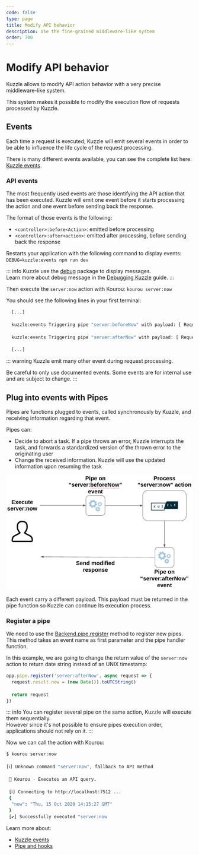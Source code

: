 ```yaml
---
code: false
type: page
title: Modify API behavior
description: Use the fine-grained middleware-like system
order: 700
---
```


# Modify API behavior

Kuzzle allows to modify API action behavior with a very precise middleware-like system.  

This system makes it possible to modify the execution flow of requests processed by Kuzzle.

## Events

Each time a request is executed, Kuzzle will emit several events in order to be able to influence the life cycle of the request processing.

There is many different events available, you can see the complete list here: [Kuzzle events](/core/2/api/some-link).

### API events

The most frequently used events are those identifying the API action that has been executed. Kuzzle will emit one event before it starts processing the action and one event before sending back the response.

The format of those events is the following:
 - `<controller>:before<Action>`: emitted before processing
 - `<controller>:after<action>`: emitted after processing, before sending back the response

Restarts your application with the following command to display events: `DEBUG=kuzzle:events npm run dev`

::: info
Kuzzle use the [debug](https://www.npmjs.com/package/debug) package to display messages.  
Learn more about debug message in the [Debugging Kuzzle](/core/2/debugging) guide.
:::

Then execute the `server:now` action with Kourou: `kourou server:now`

You should see the following lines in your first terminal:
```bash
  [...]

  kuzzle:events Triggering pipe "server:beforeNow" with payload: [ Request { /* ... */ } ] +0ms

  kuzzle:events Triggering pipe "server:afterNow" with payload: [ Request { /* ... */ } ] +1ms

  [...]
```

::: warning
Kuzzle emit many other event during request processing.

Be careful to only use documented events. Some events are for internal use and are subject to change.
:::

## Plug into events with Pipes

Pipes are functions plugged to events, called synchronously by Kuzzle, and receiving information regarding that event.

Pipes can:
  - Decide to abort a task. If a pipe throws an error, Kuzzle interrupts the task, and forwards a standardized version of the thrown error to the originating user
  - Change the received information. Kuzzle will use the updated information upon resuming the task

![pipe workflow](./pipes-workflow.png)

Each event carry a different payload. This payload must be returned in the pipe function so Kuzzle can continue its execution process.

### Register a pipe

We need to use the [Backend.pipe.register](/core/2/some-link) method to register new pipes. This method takes an event name as first parameter and the pipe handler function.

In this example, we are going to change the return value of the `server:now` action to return date string instead of an UNIX timestamp:

```js
app.pipe.register('server:afterNow', async request => {
  request.result.now = (new Date()).toUTCString()

  return request
})
```

::: info
You can register several pipe on the same action, Kuzzle will execute them sequentially.  
However since it's not possible to ensure pipes execution order,  applications should not rely on it.
:::

Now we can call the action with Kourou:

```bash
$ kourou server:now

[ℹ] Unknown command "server:now", fallback to API method
 
 🚀 Kourou - Executes an API query.
 
 [ℹ] Connecting to http://localhost:7512 ...
 {
  "now": "Thu, 15 Oct 2020 14:15:27 GMT"
 }
 [✔] Successfully executed "server:now
```

Learn more about:
 - [Kuzzle events](/core/2/api/some-links)
 - [Pipe and hooks](/core/2/guides/some-link)